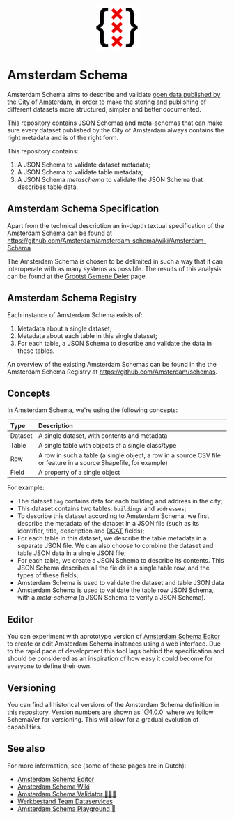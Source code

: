 <div align="center">
  <img width="100px" src="amsterdam-schema.svg" />
</div>

# Amsterdam Schema

Amsterdam Schema aims to describe and validate [open data published by the City of Amsterdam](https://api.data.amsterdam.nl/api/), in order to make the storing and publishing of different datasets more structured, simpler and better documented.

This repository contains [JSON Schemas](https://json-schema.org/) and meta-schemas that can make sure every dataset published by the City of Amsterdam always contains the right metadata and is of the right form.

This repository contains:

1. A JSON Schema to validate dataset metadata;
2. A JSON Schema to validate table metadata;
3. A JSON Schema _metaschema_ to validate the JSON Schema that describes table data.

## Amsterdam Schema Specification

Apart from the technical description an in-depth textual specification of the Amsterdam Schema can be found at https://github.com/Amsterdam/amsterdam-schema/wiki/Amsterdam-Schema

The Amsterdam Schema is chosen to be delimited in such a way that it can interoperate with as many systems as possible. The results of this analysis can be found at the [Grootst Gemene Deler](https://github.com/Amsterdam/amsterdam-schema/wiki/Grootst-Gemene-Deler) page.

## Amsterdam Schema Registry

Each instance of Amsterdam Schema exists of:

1. Metadata about a single dataset;
2. Metadata about each table in this single dataset;
3. For each table, a JSON Schema to describe and validate the data in these tables.

An overview of the existing Amsterdam Schemas can be found in the the Amsterdam Schema Registry at https://github.com/Amsterdam/schemas.

## Concepts

In Amsterdam Schema, we're using the following concepts:

| Type       | Description                                        |
|:-----------|:---------------------------------------------------|
| Dataset    | A single dataset, with contents and metadata       |
| Table      | A single table with objects of a single class/type |
| Row        | A row in such a table (a single object, a row in a source CSV file or feature in a source Shapefile, for example) |
| Field      | A property of a single object                      |

For example:

- The dataset `bag` contains data for each building and address in the city;
- This dataset contains two tables: `buildings` and `addresses`;
- To describe this dataset according to Amsterdam Schema, we first describe the metadata of the dataset in a JSON file (such as its identifier, title, description and [DCAT](https://www.w3.org/TR/vocab-dcat-2/) fields);
- For each table in this dataset, we describe the table metadata in a separate JSON file. We can also choose to combine the dataset and table JSON data in a single JSON file;
- For each table, we create a JSON Schema to describe its contents. This JSON Schema describes all the fields in a single table row, and the types of these fields;
- Amsterdam Schema is used to validate the dataset and table JSON data
- Amsterdam Schema is used to validate the table row JSON Schema, with a _meta-schema_ (a JSON Schema to verify a JSON Schema).

## Editor

You can experiment with aprototype version of [Amsterdam Schema Editor](https://amsterdam.github.io/schema-editor/) to create or edit Amsterdam Schema instances using a web interface. 
Due to the rapid pace of development this tool lags behind the specification and should be considered as an inspiration of how easy it could become for everyone to define their own.

## Versioning

You can find all historical versions of the Amsterdam Schema definition in this repository. Version numbers are shown as '@1.0.0' where we follow SchemaVer for versioning. This will allow for a gradual evolution of capabilities.


## See also

For more information, see (some of these pages are in Dutch):

- [Amsterdam Schema Editor](https://amsterdam.github.io/schema-editor/)
- [Amsterdam Schema Wiki](https://github.com/Amsterdam/amsterdam-schema/wiki)
- [Amsterdam Schema Validator 👩🏼‍🏫](https://observablehq.com/@bertspaan/amsterdam-schema-validator)
- [Werkbestand Team Dataservices](https://observablehq.com/@bertspaan/werkbestand-team-dataservices)
- [Amsterdam Schema Playground 🎠](https://observablehq.com/@bertspaan/amsterdam-schema-playground)
